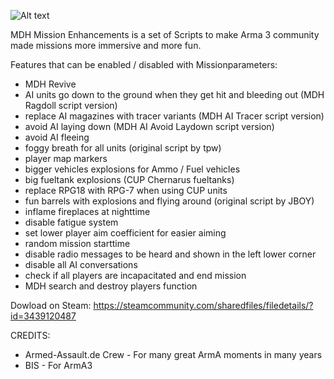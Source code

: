  ![Alt text](https://images.steamusercontent.com/ugc/32192681878543235/6FFD8C17C4A68A3D4C008651DD379611D328C09F/)
 
MDH Mission Enhancements is a set of Scripts to make Arma 3 community made missions more immersive and more fun.

Features that can be enabled / disabled with Missionparameters:
- MDH Revive
- AI units go down to the ground when they get hit and bleeding out (MDH Ragdoll script version)
- replace AI magazines with tracer variants (MDH AI Tracer script version)
- avoid AI laying down (MDH AI Avoid Laydown script version)
- avoid AI fleeing
- foggy breath for all units (original script by tpw)
- player map markers
- bigger vehicles explosions for Ammo / Fuel vehicles
- big fueltank explosions (CUP Chernarus fueltanks)
- replace RPG18 with RPG-7 when using CUP units
- fun barrels with explosions and flying around (original script by JBOY)
- inflame fireplaces at nighttime
- disable fatigue system
- set lower player aim coefficient for easier aiming
- random mission starttime
- disable radio messages to be heard and shown in the left lower corner
- disable all AI conversations
- check if all players are incapacitated and end mission
- MDH search and destroy players function

Dowload on Steam: https://steamcommunity.com/sharedfiles/filedetails/?id=3439120487

CREDITS:
- Armed-Assault.de Crew - For many great ArmA moments in many years
- BIS - For ArmA3
